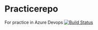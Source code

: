 # Practicerepo
For practice in Azure Devops
[![Build Status](https://dev.azure.com/mvijaybhargav97/practice/_apis/build/status/mvijaybhargava.Practicerepo%20(1)?branchName=master)](https://dev.azure.com/mvijaybhargav97/practice/_build/latest?definitionId=2&branchName=master)
